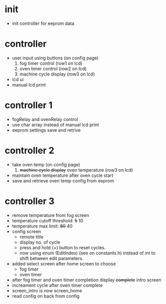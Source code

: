 # init
- init controller for eeprom data

# controller
- user input using buttons (on config page)
    1. fog timer control (row1 on lcd)
    2. oven timer control (row2 on lcd)
    3. machine cycle display (row3 on lcd)
- lcd ui
- manual lcd print

# controller 1
- fogRelay and ovenRelay control
- use char array instead of manual lcd print
- eeprom settings save and retrive

# controller 2
- take oven temp (on config page) 
    1. ~~machine cycle display~~ oven temperature (row3 on lcd) 
- maintain oven temperature after oven cycle start
- save and retrieve oven temp config from eeprom

# controller 3
- remove temperature from fog screen
- temperature cutoff threshold: ~~5~~ 10
- temperature max limit: ~~80~~ 40
- config screen
    - remote title
    - display no. of cycle
    - press and hold (+) button to reset cycles.
    - now using enum (EditIndex) (see on constants.h) instead of int to shift between edit parameters.
- added select screen after home screen to choose
    - fog timer
    - oven timer
- after fog timer and oven timer completion display ~~complete~~ intro screen
- increament cycle after oven timer complete
- screen_intro is now screen_home
- read config on back from config